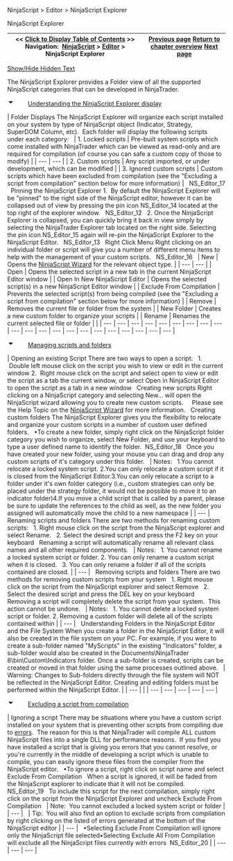 ﻿


NinjaScript \> Editor \> NinjaScript Explorer






















NinjaScript Explorer







| \<\< [Click to Display Table of Contents](ns_explorer.md) \>\> **Navigation:**     [NinjaScript](ninjascript-1.md) \> [Editor](editor-1.md) \> NinjaScript Explorer | [Previous page](ns_editor_components-1.md) [Return to chapter overview](editor-1.md) [Next page](ns_wizard-1.md) |
| --- | --- |




[Show/Hide Hidden Text](javascript:HMToggleExpandAll(!HMAnyToggleOpen()) "Click to open/close expanding sections")









The NinjaScript Explorer provides a Folder view of all the supported NinjaScript categories that can be developed in NinjaTrader.  


![tog_minus](tog_minus-1.gif)        [Understanding the NinjaScript Explorer display](javascript:HMToggle('toggle','UnderstandingTheNinjascriptExplorerDisplay','UnderstandingTheNinjascriptExplorerDisplay_ICON'))




| Folder Displays The NinjaScript Explorer will organize each script installed on your system by type of NinjaScript object (Indicator, Strategy, SuperDOM Column, etc).  Each folder will display the following scripts under each category:     | 1\. Locked scripts | Pre\-built system scripts which come installed with NinjaTrader which can be viewed as read\-only and are required for compilation (of course you can safe a custom copy of those to modify) | | --- | --- | | 2\. Custom scripts | Any script imported, or under development, which can be modified | | 3\. Ignored custom scripts | Custom scripts which have been excluded from compilation (see the "Excluding a script from compilation" section below for more information) |      NS_Editor_17   Pinning the NinjaScript Explorer 1\.  By default the NinjaScript Explorer will be "pinned" to the right side of the NinjaScript editor, however it can be collapsed out of view by pressing the pin icon NS_Editor_14 located at the top right of the explorer window.     NS_Editor_12   2\. Once the NinjaScript Explorer is collapsed, you can quickly bring it back in view simply by selecting the NinjaTrader Explorer tab located on the right side. Selecting the pin icon NS_Editor_15 again will re\-pin the NinjaScript Explorer to the NinjaScript Editor.   NS_Editor_13   Right Click Menu Right clicking on an individual folder or script will give you a number of different menu items to help with the management of your custom scripts.   NS_Editor_16     | New | Opens the [NinjaScript Wizard](ns_wizard-1.md) for the relevant object type. | | --- | --- | | Open | Opens the selected script in a new tab in the current NinjaScript Editor window | | Open In New NinjaScript Editor | Opens the selected script(s) in a new NinjaScript Editor window | | Exclude From Compilation | Prevents the selected script(s) from being compiled (see the "Excluding a script from compilation" section below for more information) | | Remove | Removes the current file or folder from the system | | New Folder | Creates a new custom folder to organize your scripts | | Rename | Renames the current selected file or folder | |
| --- | --- | --- | --- | --- | --- | --- | --- | --- | --- | --- | --- | --- | --- | --- | --- | --- | --- | --- | --- | --- |



![tog_minus](tog_minus-1.gif)        [Managing scripts and folders](javascript:HMToggle('toggle','ManagingScriptsAndFolders','ManagingScriptsAndFolders_ICON'))




| Opening an existing Script There are two ways to open a script:   1\.  Double left mouse click on the script you wish to view or edit in the current window 2\.  Right mouse click on the script and select open to view or edit the script as a tab the current window, or select Open in NinjaScript Editor to open the script as a tab in a new window   Creating new scripts Right clicking on a NinjaScript category and selecting New... will open the NinjaScript wizard allowing you to create new custom scripts.     Please see the Help Topic on the [NinjaScript Wizard](ns_wizard-1.md) for more information.   Creating custom folders The NinjaScript Explorer gives you the flexibility to relocate and organize your custom scripts in a number of custom user defined folders.   •To create a new folder, simply right click on the NinjaScript folder category you wish to organize, select New Folder, and use your keyboard to type a user defined name to identify the folder.  NS_Editor_18   Once you have created your new folder, using your mouse you can drag and drop any custom scripts of it's category under this folder.     | Notes:   1\.You cannot relocate a locked system script. 2\.You can only relocate a custom script if it is closed from the NinjaScript Editor.3\.You can only relocate a script to a folder under it's own folder category (i.e., custom strategies can only be placed under the strategy folder, it would not be possible to move it to an indicator folder)4\.If you move a child script that is called by a parent, please be sure to update the references to the child as well, as the new folder you assigned will automatically move the child to a new namespace | | --- |      Renaming scripts and folders There are two methods for renaming custom scripts:   1\. Right mouse click on the script from the NinjaScript explorer and select Rename.   2\. Select the desired script and press the F2 key on your keyboard   Renaming a script will automatically rename all relevant class names and all other required components.     | Notes:   1\. You cannot rename a locked system script or folder. 2\. You can only rename a custom script when it is closed.   3\. You can only rename a folder if all of the scripts contained are closed. | | --- |      Removing scripts and folders There are two methods for removing custom scripts from your system   1\. Right mouse click on the script from the NinjaScript explorer and select Remove   2\. Select the desired script and press the DEL key on your keyboard   Removing a script will completely delete the script from your system.  This action cannot be undone.     | Notes:   1\. You cannot delete a locked system script or folder. 2\. Removing a custom folder will delete all of the scripts contained within | | --- |      Understanding Folders in the NinjaScript Editor and the File System When you create a folder in the NinjaScript Editor, it will also be created in the file system on your PC. For example, if you were to create a sub\-folder named "MyScripts" in the existing "Indicators" folder, a sub\-folder would also be created in the Documents\\NinjaTrader 8\\bin\\Custom\\Indicators folder. Once a sub\-folder is created, scripts can be created or moved in that folder using the same processes outlined above.     | Warning: Changes to Sub\-folders directly through the file system will NOT be reflected in the NinjaScript Editor. Creating and editing folders must be performed within the NinjaScript Editor. | | --- | |
| --- | --- | --- | --- | --- |



![tog_minus](tog_minus-1.gif)        [Excluding a script from compilation](javascript:HMToggle('toggle','ExcludingAScriptFromCompilation','ExcludingAScriptFromCompilation_ICON'))




| Ignoring a script There may be situations where you have a custom script installed on your system that is preventing other scripts from compiling due to [errors](compile_errors-1.md).  The reason for this is that NinjaTrader will compile ALL custom NinjaScript files into a single DLL for performance reasons.  If you find you have installed a script that is giving you errors that you cannot resolve, or you're currently in the middle of developing a script which is unable to compile, you can easily ignore these files from the compiler from the NinjaScript editor.   •To ignore a script, right click on script name and select Exclude From Compilation   When a script is ignored, it will be faded from the NinjaScript explorer to indicate that it will not be compiled.   NS_Editor_19   To include this script for the next compilation, simply right click on the script from the NinjaScript Explorer and uncheck Exclude From Compilation      | Note:  You cannot excluded a locked system script or folder | | --- |        | Tip:  You will also find an option to exclude scripts from compilation by right clicking on the listed of errors generated at the bottom of the NinjaScript editor | | --- |      •Selecting Exclude From Compilation will ignore only the NinjaScript file selected•Selecting Exclude All From Compilation will exclude all the NinjaScript files currently with errors  NS_Editor_20 |
| --- | --- | --- |










